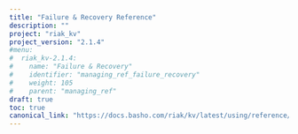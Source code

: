 ```yaml
---
title: "Failure & Recovery Reference"
description: ""
project: "riak_kv"
project_version: "2.1.4"
#menu:
#  riak_kv-2.1.4:
#    name: "Failure & Recovery"
#    identifier: "managing_ref_failure_recovery"
#    weight: 105
#    parent: "managing_ref"
draft: true
toc: true
canonical_link: "https://docs.basho.com/riak/kv/latest/using/reference/failure-recovery"
---
```

